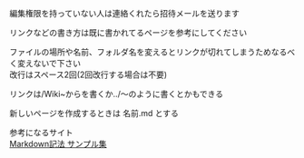 編集権限を持っていない人は連絡くれたら招待メールを送ります

リンクなどの書き方は既に書かれてるページを参考にしてください

ファイルの場所や名前、フォルダ名を変えるとリンクが切れてしまうためなるべく変えないで下さい  
改行はスペース2回(2回改行する場合は不要)

リンクは/Wiki~からを書くか../～のように書くとかもできる

新しいページを作成するときは  名前.md  とする

参考になるサイト  
[Markdown記法 サンプル集](https://qiita.com/tbpgr/items/989c6badefff69377da7)

